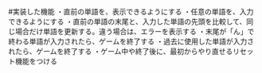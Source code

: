 #実装した機能
・直前の単語を、表示できるようにする
・任意の単語を、入力できるようにする
・直前の単語の末尾と、入力した単語の先頭を比較して、同じ場合だけ単語を更新する。違う場合は、エラーを表示する
・末尾が「ん」で終わる単語が入力されたら、ゲームを終了する
・過去に使用した単語が入力されたら、ゲームを終了する
・ゲーム中や終了後に、最初からやり直せるリセット機能をつける
